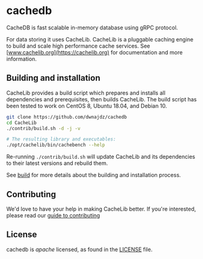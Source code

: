 # cachedb
CacheDB is fast scalable in-memory database using gRPC protocol.

For data storing it uses CacheLib.
CacheLib is a pluggable caching engine to build and scale high performance cache services. See
[www.cachelib.org](https://cachelib.org) for documentation and more information.

## Building and installation

CacheLib provides a build script which prepares and installs all
dependencies and prerequisites, then builds CacheLib.
The build script has been tested to work on CentOS 8,
Ubuntu 18.04, and Debian 10.

```sh
git clone https://github.com/dwnajdz/cachedb
cd CacheLib
./contrib/build.sh -d -j -v

# The resulting library and executables:
./opt/cachelib/bin/cachebench --help
```

Re-running `./contrib/build.sh` will update CacheLib and its dependencies
to their latest versions and rebuild them.

See [build](https://cachelib.org/docs/installation/) for more details about
the building and installation process.


## Contributing

We'd love to have your help in making CacheLib better. If you're interested,
please read our [guide to contributing](CONTRIBUTING.md)



## License

cachedb is *apache* licensed, as found in the [LICENSE](LICENSE) file.
